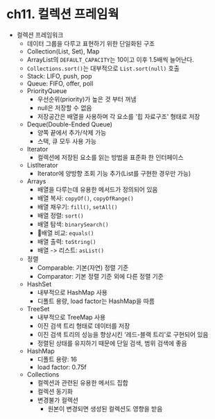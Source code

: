 # ch11. 컬렉션 프레임웍

- 컬렉션 프레임워크
	- 데이터 그룹을 다루고 표현하기 위한 단일화된 구조
	- Collection(List, Set), Map
	- ArrayList의 `DEFAULT_CAPACITY`는 10이고 이후 1.5배씩 늘어난다. 
	- `Collections.sort()`는 대부적으로 `List.sort(null)` 호출
	- Stack: LIFO, push, pop
	- Queue: FIFO, offer, poll
	- PriorityQueue
		- 우선순위(priority)가 높은 것 부터 꺼냄
		- null은 저장할 수 없음
		- 저장공간은 배열을 사용하며 각 요소를 '힙 자료구조' 형태로 저장
	- Deque(Double-Ended Queue)
		- 양쪽 끝에서 추가/삭제 가능
		- 스택, 큐 모두 사용 가능
	- Iterator
		- 컬렉션에 저장된 요소를 읽는 방법을 표준화 한 인터페이스
	- ListIterator
		- Iterator에 양방향 조회 기능 추가(List를 구현한 경우만 가능)
	- Arrays
		- 배열을 다루는데 유용한 메서드가 정의되어 있음
		- 배열 복사: `copyOf()`, `copyOfRange()`
		- 배열 채우기: `fill()`, `setAll()`
		- 배열 정렬: `sort()`
		- 배열 탐색: `binarySearch()`
		- 배열 비교: `equals()`
		- 배열 출력: `toString()`
		- 배열 -> 리스트: `asList()`
	- 정렬
		- Comparable: 기본(자연) 정렬 기준
		- Comparator: 기본 정렬 기준 외에 다른 정렬 기준
	- HashSet
		- 내부적으로 HashMap 사용
		- 디폴트 용량, load factor는 HashMap을 따름
	- TreeSet
		- 내부적으로 TreeMap 사용
		- 이진 검색 트리 형태로 데이터를 저장
		- 이진 검색 트리의 성능을 향상시킨 '레드-블랙 트리'로 구현되어 있음
		- 정렬된 상태를 유지하기 때문에 단일 검색, 범위 검색에 좋음
	- HashMap
		- 디폴트 용량: 16
		- load factor: 0.75f
	- Collections
		- 컬렉션과 관련된 유용한 메서드 집합
		- 컬렉션 동기화
		- 변경불가 컬렉션
			- 원본이 변경되면 생성된 컬렉션도 영향을 받음

